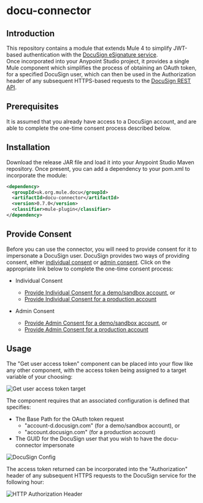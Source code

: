 # docu-connector
## Introduction

This repository contains a module that extends Mule 4 to simplify JWT-based authentication with the [DocuSign eSignature service](https://www.docusign.com/products/electronic-signature).  
Once incorporated into your Anypoint Studio project, it provides a single Mule component which simplifies the process of obtaining an OAuth token, for a specified DocuSign user, which can then be used in the Authorization header of any subsequent HTTPS-based requests to the [DocuSign REST API](https://developers.docusign.com/esign-rest-api).

## Prerequisites

It is assumed that you already have access to a DocuSign account, and are able to complete the one-time consent process described below.

## Installation

Download the release JAR file and load it into your Anypoint Studio Maven repository.
Once present, you can add a dependency to your pom.xml to incorporate the module:

```xml
<dependency>  
  <groupId>uk.org.mule.docu</groupId>  
  <artifactId>docu-connector</artifactId>  
  <version>0.7.0</version>  
  <classifier>mule-plugin</classifier>  
</dependency>  
```

## Provide Consent

Before you can use the connector, you will need to provide consent for it to impersonate a DocuSign user. DocuSign provides two ways of providing consent, either [individual consent](https://developers.docusign.com/platform/auth/consent/obtaining-individual-consent) or [admin consent](https://developers.docusign.com/platform/auth/consent/obtaining-admin-consent-external/). Click on the appropriate link below to complete the one-time consent process:

+ Individual Consent
    + [Provide Individual Consent for a demo/sandbox account](https://account-d.docusign.com/oauth/auth?response_type=code&scope=signature%20impersonation&client_id=480bf239-9265-4f94-a333-5b1eebde0300&redirect_uri=https://www.mule.org.uk/docu-connector/), or
    + [Provide Individual Consent for a production account](https://account.docusign.com/oauth/auth?response_type=code&scope=signature%20impersonation&client_id=480bf239-9265-4f94-a333-5b1eebde0300&redirect_uri=https://www.mule.org.uk/docu-connector/)

+ Admin Consent
    + [Provide Admin Consent for a demo/sandbox account](https://account-d.docusign.com/oauth/auth?response_type=code&scope=openid&client_id=480bf239-9265-4f94-a333-5b1eebde0300&redirect_uri=https://www.mule.org.uk/docu-connector/&admin_consent_scope=signature%20impersonation), or
    + [Provide Admin Consent for a production account](https://account.docusign.com/oauth/auth?response_type=code&scope=openid&client_id=480bf239-9265-4f94-a333-5b1eebde0300&redirect_uri=https://www.mule.org.uk/docu-connector/&admin_consent_scope=signature%20impersonation)

## Usage
The "Get user access token" component can be placed into your flow like any other component, with the access token being assigned to a target variable of your choosing:

![Get user access token target](/images/get-user-access-token-target.png)

The component requires that an associated configuration is defined that specifies:

+ The Base Path for the OAuth token request
    + "account-d.docusign.com" (for a demo/sandbox account), or
    + "account.docusign.com" (for a production account)
+ The GUID for the DocuSign user that you wish to have the docu-connector impersonate

![DocuSign Config](/images/docusign-config.png)

The access token returned can be incorporated into the "Authorization" header of any subsequent HTTPS requests to the DocuSign service for the following hour:

![HTTP Authorization Header](/images/http-authorized-request.png)
